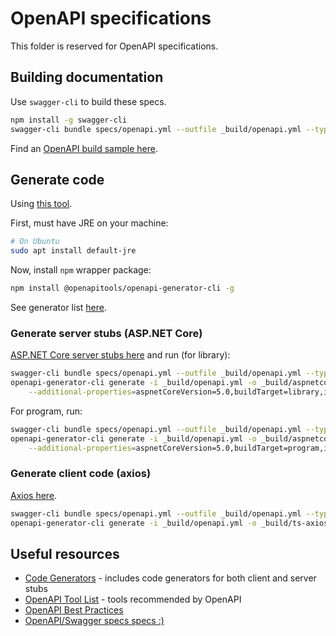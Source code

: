# OpenAPI specifications

This folder is reserved for OpenAPI specifications.

## Building documentation

Use ```swagger-cli``` to build these specs.

```Bash
npm install -g swagger-cli
swagger-cli bundle specs/openapi.yml --outfile _build/openapi.yml --type yaml --dereference
```

Find an [OpenAPI build sample here](https://gist.github.com/andreifloroiu/bbbcadc3a8de4df43f93be4d7b85e175).

## Generate code

Using [this tool](https://openapi-generator.tech/).

First, must have JRE on your machine:

```Bash
# On Ubuntu
sudo apt install default-jre
```

Now, install ```npm``` wrapper package:

```Bash
npm install @openapitools/openapi-generator-cli -g
```

See generator list [here](https://openapi-generator.tech/docs/generators/).

### Generate server stubs (ASP.NET Core)

[ASP.NET Core server stubs here](https://openapi-generator.tech/docs/generators/aspnetcore/)
and run (for library):

```Bash
swagger-cli bundle specs/openapi.yml --outfile _build/openapi.yml --type yaml --dereference
openapi-generator-cli generate -i _build/openapi.yml -o _build/aspnetcorestubs -g aspnetcore\
    --additional-properties=aspnetCoreVersion=5.0,buildTarget=library,isLibrary=true,operationIsAsync=true,operationResultTask=true,useDefaultRouting=false
```

For program, run:

```Bash
swagger-cli bundle specs/openapi.yml --outfile _build/openapi.yml --type yaml --dereference
openapi-generator-cli generate -i _build/openapi.yml -o _build/aspnetcorestubs -g aspnetcore\
    --additional-properties=aspnetCoreVersion=5.0,buildTarget=program,isLibrary=false,operationIsAsync=true,operationResultTask=true,useDefaultRouting=false
```

### Generate client code (axios)

[Axios here](https://openapi-generator.tech/docs/generators/typescript-axios).

```Bash
swagger-cli bundle specs/openapi.yml --outfile _build/openapi.yml --type yaml --dereference
openapi-generator-cli generate -i _build/openapi.yml -o _build/ts-axios -g typescript-axios
```

## Useful resources

* [Code Generators](https://github.com/OpenAPITools/openapi-generator#overview) - includes code generators for both client and server stubs
* [OpenAPI Tool List](https://openapi.tools/) - tools recommended by OpenAPI
* [OpenAPI Best Practices](https://oai.github.io/Documentation/best-practices.html)
* [OpenAPI/Swagger specs specs :)](https://swagger.io/docs/specification/about/)